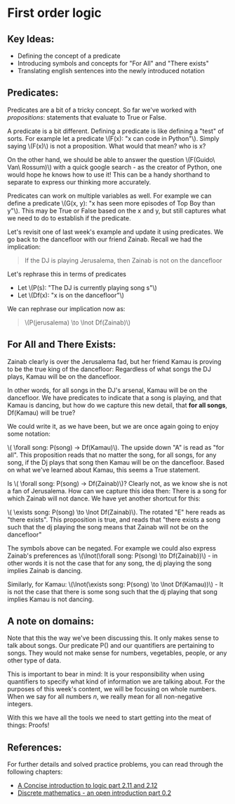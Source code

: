 # First order logic

## Key Ideas:
- Defining the concept of a predicate
- Introducing symbols and concepts for "For All" and "There exists"
- Translating english sentences into the newly introduced notation

## Predicates:
Predicates are a bit of a tricky concept. So far we've worked with *propositions*: statements that evaluate to True or False. 

A predicate is a bit different. Defining a predicate is like defining a "test" of sorts. For example let a predicate \\(F(x): "x can code in Python"\\). Simply saying \\(F(x)\\) is not a proposition. What would that mean? who is x?

On the other hand, we should be able to answer the question \\(F(Guido\ Van\ Rossum)\\) with a quick google search - as the creator of Python, one would hope he knows how to use it! This can be a handy shorthand to separate to express our thinking more accurately. 

Predicates can work on multiple variables as well. For example we can define a predicate \\(G(x, y): "x has seen more episodes of Top Boy than y"\\). This may be True or False based on the x and y, but still captures what we need to do to establish if the predicate.

Let's revisit one of last week's example and update it using predicates. We go back to the dancefloor with our friend Zainab. Recall we had the implication:

> If the DJ is playing Jerusalema, then Zainab is not on the dancefloor

Let's rephrase this in terms of predicates
- Let \\(P(s): "The DJ is currently playing song s"\\)
- Let \\(Df(x): "x is on the dancefloor"\\)

We can rephrase our implication now as:
> \\(P(jerusalema) \to \lnot Df(Zainab)\\)


## For All and There Exists:

Zainab clearly is over the Jerusalema fad, but her friend Kamau is proving to be the true king of the dancefloor: Regardless of what songs the DJ plays, Kamau will be on the dancefloor. 

In other words, for all songs in the DJ's arsenal, Kamau will be on the dancefloor. We have predicates to indicate that a song is playing, and that Kamau is dancing, but how do we capture this new detail, that **for all songs**, Df(Kamau) will be true? 

We could write it, as we have been, but we are once again going to enjoy some notation:

\\( \forall song: P(song) -> Df(Kamau)\\). The upside down "A" is read as "for all". This proposition reads that no matter the song, for all songs, for any song, if the Dj plays that song then Kamau will be on the dancefloor. Based on what we've learned about Kamau, this seems a True statement. 

Is \\( \forall song: P(song) -> Df(Zainab)\\)? Clearly not, as we know she is not a fan of Jerusalema. How can we capture this idea then: There is a song for which Zainab will not dance. We have yet another shortcut for this:

\\( \exists song: P(song) \to \lnot Df(Zainab)\\). The rotated "E" here reads as "there exists". This proposition is true, and reads that "there exists a song such that the dj playing the song means that Zainab will not be on the dancefloor"

The symbols above can be negated. For example we could also express Zainab's preferences as \\(\lnot(\forall song: P(song) \to Df(Zainab))\\) - in other words it is not the case that for any song, the dj playing the song implies Zainab is dancing. 

Similarly, for Kamau: \\(\lnot(\exists song: P(song) \to \lnot Df(Kamau))\\) - It is not the case that there is some song such that the dj playing that song implies Kamau is not dancing. 

## A note on domains:

Note that this the way we've been discussing this. It only makes sense to talk about songs. Our predicate P() and our quantifiers are pertaining to songs. They would not make sense for numbers, vegetables, people, or any other type of data. 

This is important to bear in mind: It is your responsibility when using quantifiers to specify what kind of information we are talking about. For the purposes of this week's content, we will be focusing on whole numbers. When we say for all numbers *n*, we really mean for all non-negative integers. 

With this we have all the tools we need to start getting into the meat of things: Proofs!

## References:
For further details and solved practice problems, you can read through the following chapters:
- [A Concise introduction to logic part 2.11 and 2.12](https://open.umn.edu/opentextbooks/textbooks/452)
- [Discrete mathematics - an open introduction part 0.2](http://discrete.openmathbooks.org/dmoi3/sec_propositional.html)

